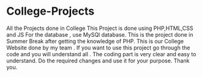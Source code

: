 # College-Projects
All the Projects done in College
This Project is done using PHP,HTML,CSS and JS
For the database , use MySQl database.
This is the project done in Summer Break after getting the knowledge of PHP.
This is our College Website done by my team .
If you want to use this project go through the code and you will understand all .
The coding part is very clear and easy to understand.
Do the required changes and use it for your purpose.
Thank you.
